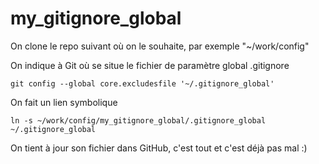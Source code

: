 # my_gitignore_global

On clone le repo suivant où on le souhaite, par exemple "~/work/config"

On indique à Git où se situe le fichier de paramètre global .gitignore

	git config --global core.excludesfile '~/.gitignore_global'

On fait un lien symbolique

	ln -s ~/work/config/my_gitignore_global/.gitignore_global ~/.gitignore_global

On tient à jour son fichier dans GitHub, c'est tout et c'est déjà pas mal :)